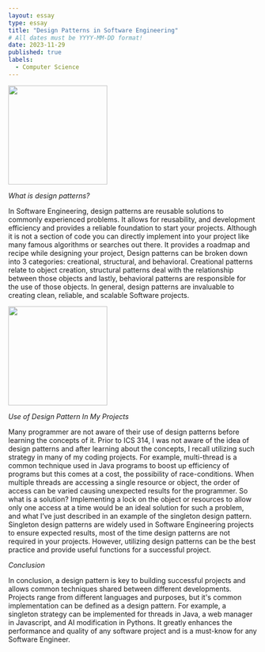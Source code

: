 ```yaml
---
layout: essay
type: essay
title: "Design Patterns in Software Engineering"
# All dates must be YYYY-MM-DD format!
date: 2023-11-29
published: true
labels:
  - Computer Science
---
```


<img width="200px" class="rounded float-start pe-4" src="https://sourcemaking.com/files/v2/content/home-tb1.png?id=944b161223408e06c3c65387c36a96ea">

*What is design patterns?*

In Software Engineering, design patterns are reusable solutions to commonly experienced problems. It allows for reusability, and development efficiency and provides a reliable foundation to start your projects. Although it is not a section of code you can directly implement into your project like many famous algorithms or searches out there. It provides a roadmap and recipe while designing your project, Design patterns can be broken down into 3 categories: creational, structural, and behavioral. Creational patterns relate to object creation, structural patterns deal with the relationship between those objects and lastly, behavioral patterns are responsible for the use of those objects. In general, design patterns are invaluable to creating clean, reliable, and scalable Software projects.


<img width="200px" class="rounded float-start pe-4" src="https://refactoring.guru/images/patterns/content/singleton/singleton-3x.png">

*Use of Design Pattern In My Projects*

Many programmer are not aware of their use of design patterns before learning the concepts of it. Prior to ICS 314, I was not aware of the idea of design patterns and after learning about the concepts, I recall utilizing such strategy in many of my coding projects. For example, multi-thread is a common technique used in Java programs to boost up efficiency of programs but this comes at a cost, the possibility of race-conditions. When multiple threads are accessing a single resource or object, the order of access can be varied causing unexpected results for the programmer. So what is a solution? Implementing a lock on the object or resources to allow only one access at a time would be an ideal solution for such a problem, and what I’ve just described in an example of the singleton design pattern. Singleton design patterns are widely used in Software Engineering projects to ensure expected results, most of the time design patterns are not required in your projects. However, utilizing design patterns can be the best practice and provide useful functions for a successful project.


*Conclusion*

In conclusion, a design pattern is key to building successful projects and allows common techniques shared between different developments. Projects range from different languages and purposes, but it's common implementation can be defined as a design pattern. For example, a singleton strategy can be implemented for threads in Java, a web manager in Javascript, and AI modification in Pythons. It greatly enhances the performance and quality of any software project and is a must-know for any Software Engineer. 




